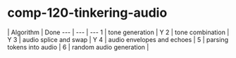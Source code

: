 # comp-120-tinkering-audio

 | Algorithm | Done
--- | --- | ---
1 | tone generation | Y
2 | tone combination | Y
3 | audio splice and swap | Y
4 | audio envelopes and echoes |
5 | parsing tokens into audio |
6 | random audio generation |

